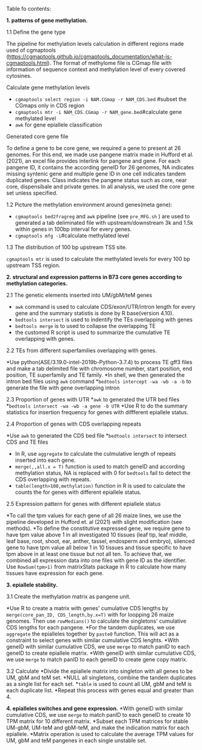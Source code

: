 Table fo contents:

**1. patterns of gene methylation.**

1.1 Define the gene type

The pipeline for methylation levels calculation in different regions made used of cgmaptools (https://cgmaptools.github.io/cgmaptools_documentation/what-is-cgmaptools.html). The format of methylome file is CGmap file with information of sequence context and methylation level of every covered cytosines.

Calculate gene methylation levels

* ```cgmaptools select region -i NAM.CGmap -r NAM_CDS.bed```   #subset the CGmaps only in CDS region
* ```cgmaptools mtr -i NAM_CDS.CGmap -r NAM_gene.bed```#calculate gene methylated level 
* ```awk``` for gene epiallele classification

Generated core gene file

To define a gene to be core gene, we required a gene to present at 26 genomes. For this end, we made use pangene matrix made in Hufford et al. (2021), an excel file provides interlink for pangene and gene. For each pangene ID, it contains the according geneID for 26 genomes, NA indicates missing syntenic gene and multiple gene ID in one cell indicates tandem duplicated genes. Class indicates the pangene status such as core, near core, dispensibale and private genes. In all analysis, we used the core gene set unless specified.

1.2 Picture the methylation environment around genes(meta gene):
* ```cgmaptools bed2fragreg``` and ```awk``` pipeline (see  ```pre_MFG.sh``` ) are used to generated a tab deliminated file with upstream/downstream 3k and 1.5k within genes in 100bp interval for every genes.
* ```cgmaptools mfg -i```#calculate methylated level 

1.3 The distribution of 100 bp upstream TSS site.

```cgmaptools mtr``` is used to calculate the methylated levels for every 100 bp upstream TSS region.

**2. structural and expression patterns in B73 core genes according to methylation categories.**

2.1 The genetic elements inserted into UM/gbM/teM genes

* ```awk``` command is used to calculate CDS/exon/UTR/intron length for every gene and the summary statistis is done by R base(version 4.10). 
* ```bedtools intersect``` is used to indentify the TEs overlapping with genes
*  ```bedtools merge``` is to used to collapse the overlapping TE 
* the customed R script is used to summarize the cumulative TE overlapping with genes.

2.2 TEs from different superfamilies overlapping with genes.

*Use python(ASE/3.19.0-intel-2019b-Python-3.7.4) to process TE gff3 files and make a tab delimited file with chromosome number, start position, end position, TE superfamily and TE family. 
*In shell, we then generated the intron bed files using ```awk``` command
*```bedtools intercept -wa -wb -a -b``` to generate the file with gene overlapping intron

2.3 Proportion of genes with UTR
*```awk``` to generated the UTR bed files
*```bedtools intersect -wa -wb -a gene -b UTR``` 
*Use R to do the summary statistics for insertion frequency for genes with diffferent epiallele status.

2.4 Proportion of genes with CDS overlapping repeats

*Use ```awk``` to generated the CDS bed file
*```bedtools intersect``` to intersect CDS and TE files
* In R, use ```aggregate``` to calculate the culmulative length of repeats inserted into each gene.
*  ```merge(,,all.x = T)``` function is used to match geneID and according methylation status, NA is replaced with 0 for ```bedtools``` fail to detect the CDS overlapping with repeats. 
* ```table(length>100,methylation)``` function in R is used to calculate the counts the for genes with different epiallele status.

2.5 Expression pattern for genes with different epiallele status

*To call the tpm values for each gene of all 26 maize lines, we use the pipeline developed in Hufford et. al (2021) with slight modification (see methods). 
*To define the constitutive expressed gene, we require gene to have tpm value above 1 in all investigated 10 tissues (leaf tip, leaf middle, leaf base, root, shoot, ear, anther, tassel, endosperm and embryo), silenced gene to have tpm value all below 1 in 10 tissues and tissue specific to have tpm above in at least one tissue but not all ten. To achieve that, we combined all expression data into one files with gene ID as the identifier. Use ```RowSum(tpm>1)``` from matrixStats package in R to calculate how many tissues have expression for each gene. 
 
**3. epiallele stability.**

3.1 Create the methylation matrix as pangene unit. 

*Use R to create a matrix with genes' cumulative CDS lengths by ```merge(core_pan_ID, CDS_length,by.x=T)``` with for loopping 26 maize genomes. Then use ```rowMedians()``` to calculate the singletons' cumulative CDS lengths for each pangene.
*For the tandem duplicates, we use ```aggregate``` the epialleles together by ```paste0``` function. This will act as a constraint to select genes with similar cumulative CDS lenghts.
*With geneID with similar cumulative CDS, we use ```merge``` to match panID to each geneID to create epiallele matrix. 
*With geneID with similar cumulative CDS, we use ```merge``` to match panID to each geneID to create gene copy matrix. 


3.2 Calculate 
*Divide the epiallele matrix into singleton with all genes to be UM, gbM and teM set.
*NULL all singletons, combine the tandem duplicates as a single list for each set. 
*```table``` is used to count all UM, gbM and teM is each duplicate list.
*Repeat this process with genes equal and greater than 4.

**4. epialleles switches and gene expression.**
*With geneID with similar cumulative CDS, we use ```merge``` to match panID to each geneID to create 10 TPM matrix for 10 different matrix.
*Subset each TPM matrices for stable UM-gbM, UM-teM and gbM-teM, and make the indication matrix for each epiallele.
*Matrix operation is used to calculate the average TPM values for UM, gbM and teM pangenes in each single unstable set.
